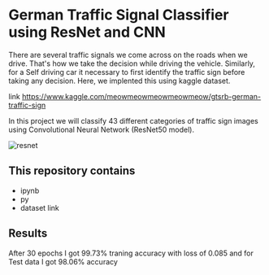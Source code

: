 # German Traffic Signal Classifier using ResNet and CNN 

There are several traffic signals we come across on the roads when we drive. That's how we take the decision while driving the vehicle. Similarly, for a Self driving car it necessary to first identify the traffic sign before taking any decision. Here, we implented this using kaggle dataset.

 link https://www.kaggle.com/meowmeowmeowmeowmeow/gtsrb-german-traffic-sign

In this project we will classify 43 different categories of traffic sign images using Convolutional Neural Network (ResNet50 model). 

![resnet](https://user-images.githubusercontent.com/40929563/54868135-85133e80-4d89-11e9-97f8-30f6ae072d87.png)


## This repository contains 

* ipynb
* py
* dataset link



## Results

After 30 epochs I got 99.73% traning accuracy with loss of 0.085 and for Test data I got 98.06% accuracy
